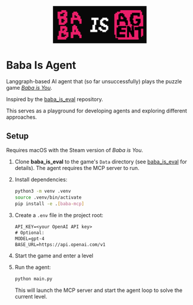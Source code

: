 <div align="center">
  <img src="./baba_is_agent.png" width="50%" alt="Baba Is Agent Logo" />
</div>

# Baba Is Agent

Langgraph-based AI agent that (so far unsuccessfully) plays the puzzle game *[Baba is You](https://store.steampowered.com/app/736260/Baba_Is_You/)*.

Inspired by the [baba_is_eval](https://github.com/lennart-finke/baba_is_eval) repository.

This serves as a playground for developing agents and exploring different approaches.

## Setup

Requires macOS with the Steam version of *Baba is You*.

1. Clone **baba_is_eval** to the game's `Data` directory (see [baba_is_eval](https://github.com/lennart-finke/baba_is_eval) for details). The agent requires the MCP server to run.

2. Install dependencies:
   ```bash
   python3 -m venv .venv
   source .venv/bin/activate
   pip install -e .[baba-mcp]
   ```

3. Create a `.env` file in the project root:
   ```env
   API_KEY=<your OpenAI API key>
   # Optional:
   MODEL=gpt-4
   BASE_URL=https://api.openai.com/v1
   ```

4. Start the game and enter a level

5. Run the agent:
   ```bash
   python main.py
   ```
   
   This will launch the MCP server and start the agent loop to solve the current level.
